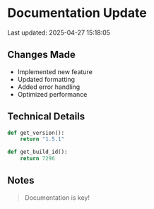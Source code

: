# Documentation Update

Last updated: 2025-04-27 15:18:05

## Changes Made
- Implemented new feature
- Updated formatting
- Added error handling
- Optimized performance

## Technical Details
```python
def get_version():
    return "1.5.1"

def get_build_id():
    return 7296
```

## Notes
> Documentation is key!
